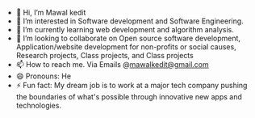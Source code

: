 - 👋 Hi, I’m Mawal kedit
- 👀 I’m interested in Software development and Software Engineering.
- 🌱 I’m currently learning web development and algorithm analysis.
- 💞️ I’m looking to collaborate on Open source software development, Application/website development for non-profits or social causes, Research projects, Class projects, and Class projects 
- 📫 How to reach me. Via Emails @mawalkedit@gmail.com
- 😄 Pronouns: He
- ⚡ Fun fact: My dream job is to work at a major tech company pushing the boundaries of what's possible through innovative new apps and technologies.

<!---
Mawalkedit/Mawalkedit is a ✨ special ✨ repository because its `README.md` (this file) appears on your GitHub profile.
You can click the Preview link to take a look at your changes.
--->
